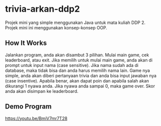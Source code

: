 # trivia-arkan-ddp2

Projek mini yang simple menggunakan Java untuk mata kuliah DDP 2. Projek mini ini menggunakan konsep-konsep OOP.

## How It Works
Jalankan program, anda akan disambut 3 pilihan. Mulai main game, cek leaderboard, atau exit. Jika memilih untuk mulai main game, anda akan di prompt untuk input nama (case sensitive). Jika nama sudah ada di database, maka tidak bisa dan anda harus memilih nama lain. Game nya simple, anda akan diberi pertanyaan trivia dan anda bisa input jawaban nya (case insentive). Apabila benar, akan dapat poin dan apabila salah akan dikurangi 1 nyawa anda. Jika nyawa anda sampai 0, maka game over. Skor anda akan disimpan ke leaderboard.

## Demo Program
https://youtu.be/BmiV7mr7T28
